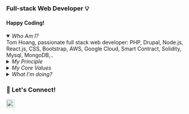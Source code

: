 ### Full-stack Web Developer 💡


#### Happy Coding!

<details open><summary><em>Who Am I?</em></summary>
 Tom Hoang, passionate full stack web developer: PHP, Drupal, Node.js, React.js, CSS, Bootstrap, AWS, Google Cloud, Smart Contract, Solidity, Mysql, MongoDB,..
</details>


<details><summary><em>My Principle</em></summary>
  <em> Never Stop Learning!</em>
</details>

<details><summary><em>My Core Values</em></summary>

  ✅ Enthusiastic and highly passionate full-stack developer.

  ✅ Experience building complex and scalable PHP,JS applications.

  ✅ Clean Code and SOLID principles

  ✅ Passion for writing secure, testable and scalable applications, following the best coding practices.

  ✅ Love sharing knowledge ➕ helping others.

  ✅ Comfortable working with Agile methodologies such as Scrum.

</details>

<details><summary><em>What I'm doing?</em></summary>

  
  ✔️ Coding exciting Blockchain project (Smart contract, Solidity) and Nodejs Microservice 

  ✔️ Keeping myself up-to-date with the latest programming methodologies and concepts.

</details>


 ### 🚀 Let's Connect!

[<img align="left" alt="Connect on LinkedIn" width="22px" src="https://cdn.jsdelivr.net/npm/simple-icons@v3/icons/linkedin.svg" />][linkedin-url]
 
 <!-- GitHub's Markdown reference links -->
[linkedin-url]:https://www.linkedin.com/in/hoangminhdungvn/
